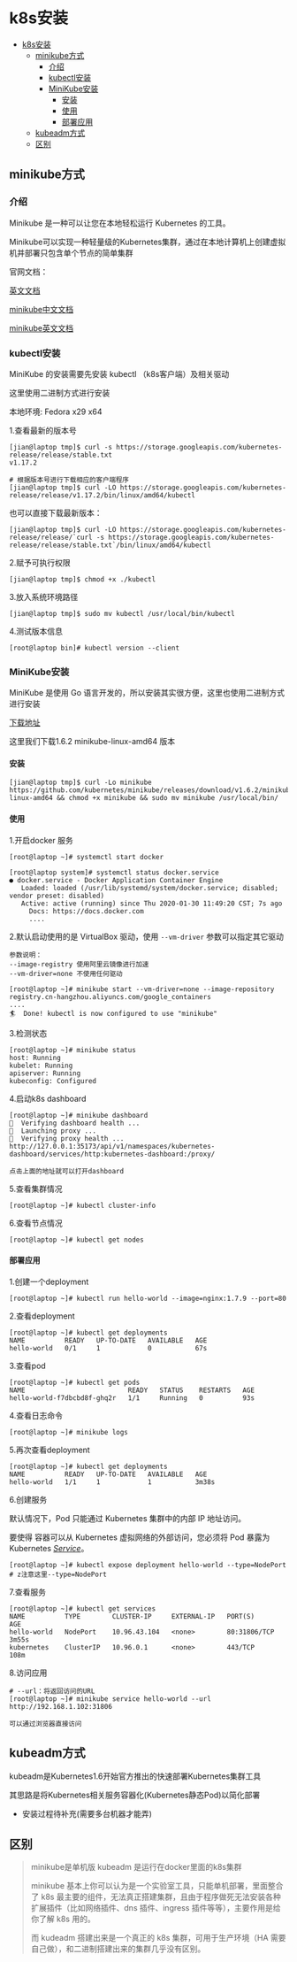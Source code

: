 # k8s安装

<!-- TOC -->

- [k8s安装](#k8s%e5%ae%89%e8%a3%85)
  - [minikube方式](#minikube%e6%96%b9%e5%bc%8f)
    - [介绍](#%e4%bb%8b%e7%bb%8d)
    - [kubectl安装](#kubectl%e5%ae%89%e8%a3%85)
    - [MiniKube安装](#minikube%e5%ae%89%e8%a3%85)
      - [安装](#%e5%ae%89%e8%a3%85)
      - [使用](#%e4%bd%bf%e7%94%a8)
      - [部署应用](#%e9%83%a8%e7%bd%b2%e5%ba%94%e7%94%a8)
  - [kubeadm方式](#kubeadm%e6%96%b9%e5%bc%8f)
  - [区别](#%e5%8c%ba%e5%88%ab)

<!-- /TOC -->



## minikube方式



### 介绍

Minikube 是一种可以让您在本地轻松运行 Kubernetes 的工具。

Minikube可以实现一种轻量级的Kubernetes集群，通过在本地计算机上创建虚拟机并部署只包含单个节点的简单集群



官网文档：

[英文文档](https://kubernetes.io/docs/tutorials/hello-minikube/)

[minikube中文文档](https://kubernetes.io/zh/docs/setup/learning-environment/minikube/)

[minikube英文文档](https://kubernetes.io/docs/setup/learning-environment/minikube/)





### kubectl安装

MiniKube 的安装需要先安装 kubectl （k8s客户端）及相关驱动

这里使用二进制方式进行安装

本地环境: Fedora x29  x64



1.查看最新的版本号

```
[jian@laptop tmp]$ curl -s https://storage.googleapis.com/kubernetes-release/release/stable.txt
v1.17.2

# 根据版本号进行下载相应的客户端程序
[jian@laptop tmp]$ curl -LO https://storage.googleapis.com/kubernetes-release/release/v1.17.2/bin/linux/amd64/kubectl

```



也可以直接下载最新版本：

```
[jian@laptop tmp]$ curl -LO https://storage.googleapis.com/kubernetes-release/release/`curl -s https://storage.googleapis.com/kubernetes-release/release/stable.txt`/bin/linux/amd64/kubectl
```



2.赋予可执行权限

```
[jian@laptop tmp]$ chmod +x ./kubectl
```



3.放入系统环境路径

```
[jian@laptop tmp]$ sudo mv kubectl /usr/local/bin/kubectl
```



4.测试版本信息

```
[root@laptop bin]# kubectl version --client
```



### MiniKube安装

MiniKube 是使用 Go 语言开发的，所以安装其实很方便，这里也使用二进制方式进行安装

[下载地址](https://github.com/kubernetes/minikube/releases)

这里我们下载1.6.2   minikube-linux-amd64 版本



#### 安装

```
[jian@laptop tmp]$ curl -Lo minikube https://github.com/kubernetes/minikube/releases/download/v1.6.2/minikube-linux-amd64 && chmod +x minikube && sudo mv minikube /usr/local/bin/
```



#### 使用

1.开启docker 服务

```
[root@laptop ~]# systemctl start docker

[root@laptop system]# systemctl status docker.service
● docker.service - Docker Application Container Engine
   Loaded: loaded (/usr/lib/systemd/system/docker.service; disabled; vendor preset: disabled)
   Active: active (running) since Thu 2020-01-30 11:49:20 CST; 7s ago
     Docs: https://docs.docker.com
     ....
```



2.默认启动使用的是 VirtualBox 驱动，使用 `--vm-driver` 参数可以指定其它驱动

```
参数说明：
--image-registry 使用阿里云镜像进行加速
--vm-driver=none 不使用任何驱动

[root@laptop ~]# minikube start --vm-driver=none --image-repository registry.cn-hangzhou.aliyuncs.com/google_containers
....
🏄  Done! kubectl is now configured to use "minikube"
```





3.检测状态

```
[root@laptop ~]# minikube status
host: Running
kubelet: Running
apiserver: Running
kubeconfig: Configured
```





4.启动k8s dashboard 

```
[root@laptop ~]# minikube dashboard
🤔  Verifying dashboard health ...
🚀  Launching proxy ...
🤔  Verifying proxy health ...
http://127.0.0.1:35173/api/v1/namespaces/kubernetes-dashboard/services/http:kubernetes-dashboard:/proxy/

点击上面的地址就可以打开dashboard
```



5.查看集群情况

```
[root@laptop ~]# kubectl cluster-info
```



6.查看节点情况

```
[root@laptop ~]# kubectl get nodes
```



#### 部署应用

1.创建一个deployment

```
[root@laptop ~]# kubectl run hello-world --image=nginx:1.7.9 --port=80
```



2.查看deployment

```
[root@laptop ~]# kubectl get deployments
NAME          READY   UP-TO-DATE   AVAILABLE   AGE
hello-world   0/1     1            0           67s
```



3.查看pod

```
[root@laptop ~]# kubectl get pods
NAME                          READY   STATUS    RESTARTS   AGE
hello-world-f7dbcbd8f-ghq2r   1/1     Running   0          93s
```



4.查看日志命令

```
[root@laptop ~]# minikube logs
```



5.再次查看deployment

```
[root@laptop ~]# kubectl get deployments
NAME          READY   UP-TO-DATE   AVAILABLE   AGE
hello-world   1/1     1            1           3m38s
```



6.创建服务

默认情况下，Pod 只能通过 Kubernetes 集群中的内部 IP 地址访问。

要使得 容器可以从 Kubernetes 虚拟网络的外部访问，您必须将 Pod 暴露为 Kubernetes [*Service*](https://k8smeetup.github.io/docs/concepts/services-networking/service/)。

```
[root@laptop ~]# kubectl expose deployment hello-world --type=NodePort
# z注意这里--type=NodePort
```



7.查看服务

```
[root@laptop ~]# kubectl get services
NAME          TYPE        CLUSTER-IP     EXTERNAL-IP   PORT(S)        AGE
hello-world   NodePort    10.96.43.104   <none>        80:31806/TCP   3m55s
kubernetes    ClusterIP   10.96.0.1      <none>        443/TCP        108m
```



8.访问应用

```
# --url：将返回访问的URL 
[root@laptop ~]# minikube service hello-world --url
http://192.168.1.102:31806

可以通过浏览器直接访问
```



## kubeadm方式

kubeadm是Kubernetes1.6开始官方推出的快速部署Kubernetes集群工具

其思路是将Kubernetes相关服务容器化(Kubernetes静态Pod)以简化部署



* 安装过程待补充(需要多台机器才能弄)



## 区别

> minikube是单机版
> kubeadm 是运行在docker里面的k8s集群
>
> minikube 基本上你可以认为是一个实验室工具，只能单机部署，里面整合了 k8s 最主要的组件，无法真正搭建集群，且由于程序做死无法安装各种扩展插件（比如网络插件、dns 插件、ingress 插件等等），主要作用是给你了解 k8s 用的。
>
> 而 kudeadm 搭建出来是一个真正的 k8s 集群，可用于生产环境（HA 需要自己做），和二进制搭建出来的集群几乎没有区别。